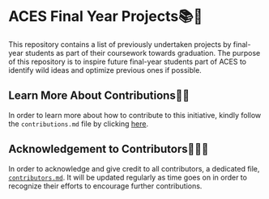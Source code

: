 # ACES Final Year Projects📚🤔
This repository contains a list of previously undertaken projects by final-year students as part of their coursework towards graduation. The purpose of this repository is to inspire future final-year students part of ACES to identify wild ideas and optimize previous ones if possible.


## Learn More About Contributions🤝🏿
In order to learn more about how to contribute to this initiative, kindly follow the `contributions.md` file by clicking [here](contributions.md).

## Acknowledgement to Contributors🙏🏿💌
In order to acknowledge and give credit to all contributors, a dedicated file, [`contributors.md`](contributors.md). It will be updated regularly as time goes on in order to recognize their efforts to encourage further contributions.


























<!--
---
**An initiative by [Jessy Baki, ACES President(22/23)](github.com/blackdreamer15).**
-->
